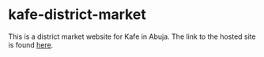 # kafe-district-market
This is a district market website for Kafe in Abuja.
The link to the hosted site is found [here](https://yisola.github.io/kafe-district-market/).
